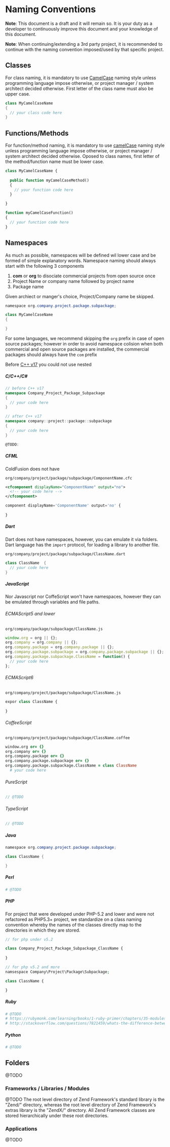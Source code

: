 # Naming Conventions

**Note**: This document is a draft and it will remain so. It is your duty as a developer to continuously
improve this document and your knowledge of this document.

**Note**: When continuing/extending a 3rd party project, it is recommended to continue with the naming 
convention imposed/used by that specific project.

## Classes

For class naming, it is mandatory to use [CamelCase](https://en.wikipedia.org/wiki/CamelCase) naming
style unless programming language impose otherwise, or project manager / system architect decided
otherwise. First letter of the class name must also be upper case.

```java
class MyCamelCaseName
{
  // your class code here
}
```

## Functions/Methods

For function/method naming, it is mandatory to use [camelCase](https://en.wikipedia.org/wiki/CamelCase) 
naming style unless programming language impose otherwise, or project manager / system architect decided
otherwise. Oposed to class names, first letter of the method/function name must be lower case.

```php
class MyCamelCaseName {
  
  public function myCamelCaseMethod()
  {
    // your function code here
  }

}

function myCamelCaseFunction()
{
  // your function code here
}

```

## Namespaces

As much as possible, namespaces will be defined wil lower case and be formed of simple explanatory 
words. Namespace naming should always start with the following 3 components
1. **com** or **org** to disociate commercial projects from open source once
1. Project Name or company name followed by project name 
1. Package name

Given archiect or manger's choice, Project/Company name be skipped.

```java
namespace org.company.project.package.subpackage;

class MyCamelCaseName
{

}
```

For some languages, we recommend skipping the `org` prefix in case of open source packages; however
in order to avoid namespace colision when both commercial and open source packages are installed,
the commercial packages should always have the `com` prefix

<!-- --lang-ex -->

Before [C++ v17](http://en.cppreference.com/w/cpp/language/namespace) you could not use nested 

##### C/C++/C&#35;

```cpp
// before C++ v17
namespace Company_Project_Package_Subpackage
{
  // your code here
}

// after C++ v17
namespace company::project::package::subpackage
{
  // your code here
}
```

```csharp
@TODO:
```

##### CFML

ColdFusion does not have 

`org/company/project/package/subpackage/ComponentName.cfc`
```xml
<cfcomponent displayName="ComponentName" output="no"> 
  <!-- your code here -->
</cfcomponent>
```

```javascript
component displayName='ComponentName' output='no' {
  
}
```

#####  Dart

Dart does not have namespaces, however, you can emulate it via folders. Dart language has the `import`
protocol, for loading a library to another file.

`org/company/project/package/subpackage/ClassName.dart`
```dart
class ClassName  {
  // your code here
}
```

##### JavaScript

Nor Javascript nor CoffeScript won't have namespaces, however they can be emulated through variables
and file paths.

###### ECMAScript5 and lower

`org/company/package/subpackage/ClassName.js`
```javascript
window.org = org || {};
org.company = org.company || {};
org.company.package = org.company.package || {};
org.company.package.subpackage = org.company.package.subpackage || {};
org.company.package.subpackage.ClassName = function() {
  // your code here
};
```

###### ECMAScript6

`org/company/project/package/subpackage/ClassName.js`
```javascript
expor class ClassName {
  
}
```

###### CoffeeScript

`org/company/project/package/subpackage/ClassName.coffee`
```coffeescript
window.org or= {}
org.company or= {}
org.company.package or= {}
org.company.package.subpackage or= {}
org.company.package.subpackage.ClassName = class ClassName
  # your code here
```

###### PureScript

```javascript
// @TODO
```

###### TypeScript

```typescript
// @TODO
```

##### Java

```java
namespace org.company.project.package.subpackage;

class ClassName {

}
```

#####  Perl

```perl
# @TODO
```

##### PHP

For project that were developed under PHP-5.2 and lower and were not refactored as PHP5.3+ project,
we standardize on a class naming convention whereby the names of the classes directly map to the
directories in which they are stored.

```php
// for php under v5.2

class Company_Project_Package_Subpackage_ClassName {
  
}

// for php v5.2 and more
namsespace Company\Project\Package\Subpackage;

class ClassName {

}
```

##### Ruby

```ruby
# @TODO
# https://rubymonk.com/learning/books/1-ruby-primer/chapters/35-modules/lessons/80-modules-as-namespaces
# http://stackoverflow.com/questions/7821459/whats-the-difference-between-these-ruby-namespace-conventions
```

##### Python

```python
# @TODO
```

<!-- --lang-ex-end -->

## Folders

@TODO

### Frameworks / Libraries / Modules

@TODO
The root level directory of Zend Framework's standard library is the "Zend/" directory, whereas the root level directory of Zend Framework's extras library is the "ZendX/" directory. All Zend Framework classes are stored hierarchically under these root directories.

### Applications

@TODO

